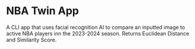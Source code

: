 # NBA Twin App
A CLI app that uses facial recognition AI to compare an inputted image to active NBA players inn the 2023-2024 season. Returns Euclidean Distance and Similarity Score.